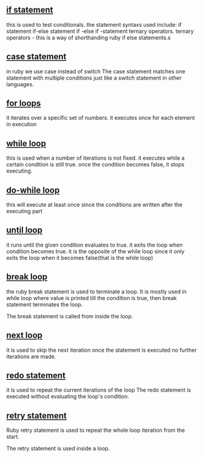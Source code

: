 ## [if statement](./ruby_codes/conditionals.rb)
this is used to test conditionals.
the statement syntaxs used include:
    if statement
    if-else statement
    if -else if -statement
    ternary operators.
ternary operators - this is a way of shorthanding ruby  if else statements.s

## [case statement](./ruby_codes/switch.rb)
in ruby we use case instead of switch
The case statement matches one statement with multiple conditions just like a switch statement in other languages.

## [for loops](./ruby_codes/forloop.rb)
it iterates over a specific set of numbers.
it executes once for each element in execution

## [while loop](./ruby_codes/while.rb)
this is used when a number of iterations is not fixed.
it executes while a certain condition is still true.
once the condition becomes false, it stops executing.

## [do-while loop](./ruby_codes/dowhile.rb)
this will execute at least once since the conditions are written after the executing part

## [until loop](./ruby_codes/until.rb)
it runs until the given condition evaluates to true. it exits the loop when condition becomes true.
it is the opposite of the while loop since it only exits the loop when it becomes false(that is the while loop)

## [break loop](./ruby_codes/break.rb)
the ruby break statement is used to terminate a loop.
It is mostly used in while loop where value is printed till the condition is true, then break statement terminates the loop.

The break statement is called from inside the loop.

## [next loop](./ruby_codes/next.rb)
it is used to skip the next iteration once the statement is executed no further iterations are made.

## [redo statement](./ruby_codes/redo.rb)
it is used to repeat the current iterations of the loop
The redo statement is executed without evaluating the loop's condition.

## [retry statement](.)
Ruby retry statement is used to repeat the whole loop iteration from the start.

The retry statement is used inside a loop.